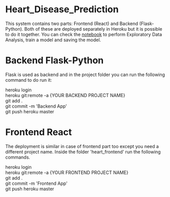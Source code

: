 # Heart_Disease_Prediction

This system contains two parts: Frontend (React) and Backend (Flask-Python). Both of these are deployed separately in Heroku but it is possible to do it together. 
You can check the <a href='https://github.com/sijanstha55/Heart_Disease_Prediction/blob/master/Heart_Disease_UCI.ipynb'>notebook</a> to perform Exploratory Data Analysis, train a model and saving the model.
# Backend Flask-Python
Flask is used as backend and in the project folder you can run the following command to do run it:

heroku login <br />
heroku git:remote -a {YOUR BACKEND PROJECT NAME} <br />
git add . <br />
git commit -m 'Backend App' <br />
git push heroku master <br />
 
# Frontend React
The deployment is similar in case of frontend part too except you need a different project name. Inside the folder 'heart_frontend' run the following commands.

heroku login <br />
heroku git:remote -a {YOUR FRONTEND PROJECT NAME} <br />
git add . <br />
git commit -m 'Frontend App' <br />
git push heroku master <br />
